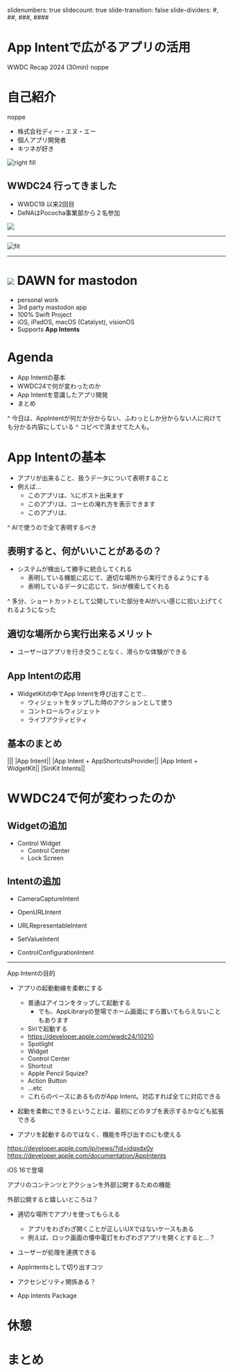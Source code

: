 slidenumbers: true
slidecount: true
slide-transition: false
slide-dividers: #, ##, ###, ####

# App Intentで広がるアプリの活用

WWDC Recap 2024 (30min)
noppe

# 自己紹介

noppe

- 株式会社ディー・エヌ・エー
- 個人アプリ開発者
- キツネが好き

![right fill](profile.png)

## WWDC24 行ってきました

- WWDC19 以来2回目
- DeNAはPococha事業部から２名参加

![](dc.jpeg)

---

![fit](wwdc-dawn.png)

---

# ![](dawn.png) DAWN for mastodon

- personal work
- 3rd party mastodon app
- 100% Swift Project
- iOS, iPadOS, macOS (Catalyst), visionOS
- Supports **App Intents**

# Agenda

- App Intentの基本
- WWDC24で何が変わったのか
- App Intentを意識したアプリ開発
- まとめ

^ 今日は、AppIntentが何だか分からない、ふわっとしか分からない人に向けても分かる内容にしている
^ コピペで済ませてた人も。

# App Intentの基本

- アプリが出来ること、扱うデータについて表明すること
- 例えば…
  - このアプリは、𝕏にポスト出来ます
  - このアプリは、コーヒの淹れ方を表示できます
  - このアプリは、

^ AIで使うので全て表明するべき

## 表明すると、何がいいことがあるの？

- システムが検出して勝手に統合してくれる
  - 表明している機能に応じて、適切な場所から実行できるようにする
  - 表明しているデータに応じて、Siriが検索してくれる

^ 多分、ショートカットとして公開していた部分をAIがいい感じに拾い上げてくれるようになった

## 適切な場所から実行出来るメリット

- ユーザーはアプリを行き交うことなく、滑らかな体験ができる

## App Intentの応用

- WidgetKitの中でApp Intentを呼び出すことで…
  - ウィジェットをタップした時のアクションとして使う
  - コントロールウィジェット
  - ライブアクティビティ

## 基本のまとめ

|||
|App Intent||
|App Intent + AppShortcutsProvider||
|App Intent + WidgetKit||
|SiriKit Intents||

# WWDC24で何が変わったのか

## Widgetの追加

- Control Widget
  - Control Center
  - Lock Screen

## Intentの追加

- CameraCaptureIntent
- OpenURLIntent
- URLRepresentableIntent
- SetValueIntent

- ControlConfigurationIntent

---

App Intentの目的
- アプリの起動動線を柔軟にする
  - 普通はアイコンをタップして起動する
    - でも、AppLibraryの登場でホーム画面にすら置いてもらえないこともあります
  - Siriで起動する
  - https://developer.apple.com/wwdc24/10210
  - Spotlight
  - Widget
  - Control Center
  - Shortcut
  - Apple Pencil Squize?
  - Action Button
  - ...etc
  - これらのベースにあるものがApp Intent。対応すれば全てに対応できる
  
- 起動を柔軟にできるということは、最初にどのタブを表示するかなども拡張できる

- アプリを起動するのではなく、機能を呼び出すのにも使える

https://developer.apple.com/jp/news/?id=jdqxdx0y
https://developer.apple.com/documentation/AppIntents

iOS 16で登場

アプリのコンテンツとアクションを外部公開するための機能

外部公開すると嬉しいところは？

- 適切な場所でアプリを使ってもらえる
  - アプリをわざわざ開くことが正しいUXではないケースもある
  - 例えば、ロック画面の懐中電灯をわざわざアプリを開くとすると…？
- ユーザーが処理を連携できる
- AppIntentsとして切り出すコツ

- アクセシビリティ関係ある？
- App Intents Package

# 休憩


# まとめ